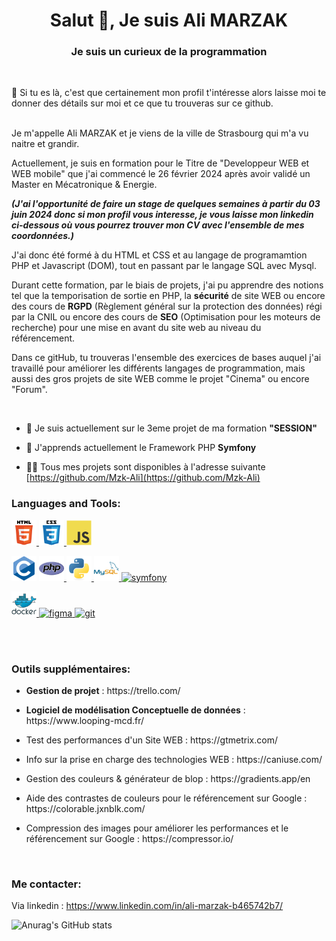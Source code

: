 <h1 align="center">Salut 👋, Je suis Ali MARZAK</h1>
<h3 align="center">Je suis un curieux de la programmation</h3><br>

💬 Si tu es là, c'est que certainement mon profil t'intéresse alors laisse moi te donner des détails sur moi et ce que tu trouveras sur ce github.<br><br>

Je m'appelle Ali MARZAK et je viens de la ville de Strasbourg qui m'a vu naitre et grandir. 

Actuellement, je suis en formation pour le Titre de "Developpeur WEB et WEB mobile" que j'ai commencé le 26 février 2024 après avoir validé un Master en Mécatronique & Energie.

***(J'ai l'opportunité de faire un stage de quelques semaines à partir du 03 juin 2024 donc si mon profil vous interesse, je vous laisse mon linkedin ci-dessous où vous pourrez trouver mon CV avec l'ensemble de mes coordonnées.)***

J'ai donc été formé à du HTML et CSS et au langage de programamtion PHP et Javascript (DOM), tout en passant par le langage SQL avec Mysql. 

Durant cette formation, par le biais de projets, j'ai pu apprendre des notions tel que la temporisation de sortie en PHP, la **sécurité** de site WEB ou encore des cours de **RGPD** (Règlement général sur la protection des données) régi par la CNIL ou encore des cours de **SEO** (Optimisation pour les moteurs de recherche) pour une mise en avant du site web au niveau du référencement.

Dans ce gitHub, tu trouveras l'ensemble des exercices de bases auquel j'ai travaillé pour améliorer les différents langages de programmation, mais aussi des gros projets de site WEB comme le projet "Cinema" ou encore "Forum".

<br>

- 🔭 Je suis actuellement sur le 3eme projet de ma formation **"SESSION"**

- 🌱 J'apprends actuellement le Framework PHP **Symfony**

- 👨‍💻 Tous mes projets sont disponibles à l'adresse suivante [https://github.com/Mzk-Ali](https://github.com/Mzk-Ali)


<p align="left">
</p>

<h3 align="left">Languages and Tools:</h3>
<p align="left"> 
 <a href="https://www.w3.org/html/" target="_blank" rel="noreferrer"> <img src="https://raw.githubusercontent.com/devicons/devicon/master/icons/html5/html5-original-wordmark.svg" alt="html5" width="40" height="40"/> </a>
 <a href="https://www.w3schools.com/css/" target="_blank" rel="noreferrer"> <img src="https://raw.githubusercontent.com/devicons/devicon/master/icons/css3/css3-original-wordmark.svg" alt="css3" width="40" height="40"/> </a>
 <a href="https://developer.mozilla.org/en-US/docs/Web/JavaScript" target="_blank" rel="noreferrer"> <img src="https://raw.githubusercontent.com/devicons/devicon/master/icons/javascript/javascript-original.svg" alt="javascript" width="40" height="40"/> </a>
</p>
<p align="left">
 <a href="https://www.cprogramming.com/" target="_blank" rel="noreferrer"> <img src="https://raw.githubusercontent.com/devicons/devicon/master/icons/c/c-original.svg" alt="c" width="40" height="40"/></a> 
 <a href="https://www.php.net" target="_blank" rel="noreferrer"> <img src="https://raw.githubusercontent.com/devicons/devicon/master/icons/php/php-original.svg" alt="php" width="40" height="40"/> </a>
 <a href="https://www.python.org" target="_blank" rel="noreferrer"> <img src="https://raw.githubusercontent.com/devicons/devicon/master/icons/python/python-original.svg" alt="python" width="40" height="40"/> </a>
 <a href="https://www.mysql.com/" target="_blank" rel="noreferrer"> <img src="https://raw.githubusercontent.com/devicons/devicon/master/icons/mysql/mysql-original-wordmark.svg" alt="mysql" width="40" height="40"/> </a>
 <a href="https://symfony.com" target="_blank" rel="noreferrer"> <img src="https://symfony.com/logos/symfony_black_03.svg" alt="symfony" width="40" height="40"/> </a>
</p>
<p align="left">
 <a href="https://www.docker.com/" target="_blank" rel="noreferrer"> <img src="https://raw.githubusercontent.com/devicons/devicon/master/icons/docker/docker-original-wordmark.svg" alt="docker" width="40" height="40"/> </a>
 <a href="https://www.figma.com/" target="_blank" rel="noreferrer"> <img src="https://www.vectorlogo.zone/logos/figma/figma-icon.svg" alt="figma" width="40" height="40"/> </a>
 <a href="https://git-scm.com/" target="_blank" rel="noreferrer"> <img src="https://www.vectorlogo.zone/logos/git-scm/git-scm-icon.svg" alt="git" width="40" height="40"/> </a>
</p>

<br><br>

<h3 align="left">Outils supplémentaires:</h3>

- <p><b>Gestion de projet</b> : https://trello.com/ </p>
- <p><b>Logiciel de modélisation Conceptuelle de données</b> : https://www.looping-mcd.fr/ </p>
- <p>Test des performances d'un Site WEB : https://gtmetrix.com/ </p>
- <p>Info sur la prise en charge des technologies WEB : https://caniuse.com/ </p>
- <p>Gestion des couleurs & générateur de blop : https://gradients.app/en </p>
- <p>Aide des contrastes de couleurs pour le référencement sur Google : https://colorable.jxnblk.com/ </p>
- <p>Compression des images pour améliorer les performances et le référencement sur Google : https://compressor.io/ </p>



<br>


<h3 align="left">Me contacter:</h3>

Via linkedin : https://www.linkedin.com/in/ali-marzak-b465742b7/


![Anurag's GitHub stats](https://github-readme-stats.vercel.app/api?username=Mzk-Ali&show_icons=true&theme=radical)
